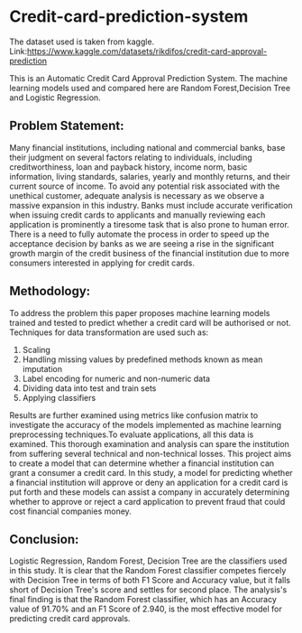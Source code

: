 # Credit-card-prediction-system

The dataset used is taken from kaggle. Link:https://www.kaggle.com/datasets/rikdifos/credit-card-approval-prediction

This is an Automatic Credit Card Approval Prediction System. The machine learning models used and compared here are Random Forest,Decision Tree and Logistic Regression.

## Problem Statement:
Many financial institutions, including national and commercial banks, base their judgment on several factors relating to individuals, including creditworthiness, loan and payback history, income norm, basic information, living standards, salaries, yearly and monthly returns, and their current source of income.
To avoid any potential risk associated with the unethical customer, adequate analysis is necessary as we observe a massive expansion in this industry. 
Banks must include accurate verification when issuing credit cards to applicants and manually reviewing each application is prominently a tiresome task that is also prone to human error.
There is a need to fully automate the process in order to speed up the acceptance decision by banks as we are seeing a rise in the significant growth margin of the credit business of the financial institution due to more consumers interested in applying for credit cards.


## Methodology:
To address the problem this paper proposes machine learning models trained and tested to predict whether a credit card will be authorised or not. Techniques for data transformation are used such as: 
1)	Scaling
2)	Handling missing values by predefined methods known as mean imputation
3)	Label encoding for numeric and non-numeric data             
4)	Dividing data into test and train sets
5)	Applying classifiers 

Results are further examined using metrics like confusion matrix to investigate the accuracy of the models implemented as machine learning preprocessing techniques.To evaluate applications, all this data is examined. This thorough examination and analysis can spare the institution from suffering several technical and non-technical losses. This project aims to create a model that can determine whether a financial institution can grant a consumer a credit card.
In this study, a model for predicting whether a financial institution will approve or deny an application for a credit card is put forth and these models can assist a company in accurately determining whether to approve or reject a card application to prevent fraud that could cost financial companies money. 


## Conclusion:
Logistic Regression, Random Forest, Decision Tree are the classifiers used in this study. It is clear that the Random Forest classifier competes fiercely with Decision Tree in terms of both F1 Score and Accuracy  value, but it falls short of  Decision Tree's score and settles for second place. The analysis's final finding is that the Random Forest classifier, which has an Accuracy value of 91.70% and an F1 Score of 2.940, is the most effective model for predicting credit card approvals.




